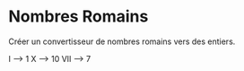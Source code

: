 # Nombres Romains

Créer un convertisseur de nombres romains vers des entiers.

I --> 1
X --> 10
VII --> 7
